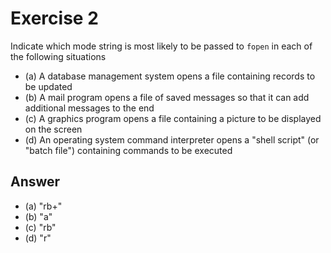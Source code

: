 # Exercise 2

Indicate which mode string is most likely to be passed to `fopen` in each of the following situations

- (a) A database management system opens a file containing records to be updated
- (b) A mail program opens a file of saved messages so that it can add additional messages to the end
- (c) A graphics program opens a file containing a picture to be displayed on the screen
- (d) An operating system command interpreter opens a "shell script" (or "batch file") containing commands to be executed

## Answer

- (a) "rb+"
- (b) "a"
- (c) "rb"
- (d) "r"
